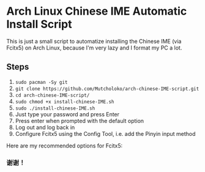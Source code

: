 # Arch Linux Chinese IME Automatic Install Script
This is just a small script to automatize installing the Chinese IME (via Fcitx5) on Arch Linux, because I'm very lazy and I format my PC a lot.

## Steps
1. `sudo pacman -Sy git`
2. `git clone https://github.com/Mutcholoko/arch-chinese-IME-script.git`
3. `cd arch-chinese-IME-script/`
4. `sudo chmod +x install-chinese-IME.sh`
5. `sudo ./install-chinese-IME.sh`
6. Just type your password and press Enter
7. Press enter when prompted with the default option
8. Log out and log back in
9. Configure Fcitx5 using the Config Tool, i.e. add the Pinyin input method

Here are my recommended options for Fcitx5:


### 谢谢！
